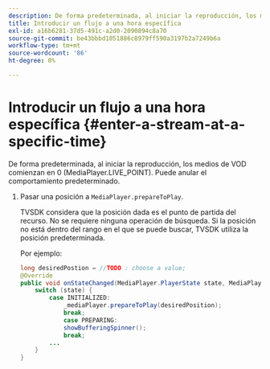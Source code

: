 ```yaml
---
description: De forma predeterminada, al iniciar la reproducción, los medios de VOD comienzan en 0 (MediaPlayer.LIVE_POINT). Puede anular el comportamiento predeterminado.
title: Introducir un flujo a una hora específica
exl-id: a16b6281-37d5-491c-a2d0-2090894c8a70
source-git-commit: be43bbbd1051886c8979ff590a3197b2a7249b6a
workflow-type: tm+mt
source-wordcount: '86'
ht-degree: 0%

---
```


# Introducir un flujo a una hora específica {#enter-a-stream-at-a-specific-time}

De forma predeterminada, al iniciar la reproducción, los medios de VOD comienzan en 0 (MediaPlayer.LIVE_POINT). Puede anular el comportamiento predeterminado.

1. Pasar una posición a `MediaPlayer.prepareToPlay`.

   TVSDK considera que la posición dada es el punto de partida del recurso. No se requiere ninguna operación de búsqueda. Si la posición no está dentro del rango en el que se puede buscar, TVSDK utiliza la posición predeterminada.

   Por ejemplo:

   ```java
   long desiredPostion = //TODO : choose a value; 
   @Override 
   public void onStateChanged(MediaPlayer.PlayerState state, MediaPlayerNotification notification) { 
       switch (state) { 
           case INITIALIZED: 
               _mediaPlayer.prepareToPlay(desiredPosition); 
               break; 
               case PREPARING: 
               showBufferingSpinner(); 
               break; 
           ... 
       } 
   } 
   ```
